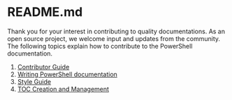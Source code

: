 # README.md

Thank you for your interest in contributing to quality documentations.
As an open source project, we welcome input and updates from the community.
The following topics explain how to contribute to the PowerShell documentation.

1. [Contributor Guide](CONTRIBUTING.md)
2. [Writing PowerShell documentation](WRITING.md)
3. [Style Guide](STYLE.md)
4. [TOC Creation and Management](TOCManagement.md)
